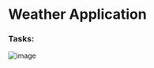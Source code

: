 # Weather Application

### Tasks:

![image](https://github.com/user-attachments/assets/d5610731-f1ba-4a59-aafa-9c5f116293ec)
